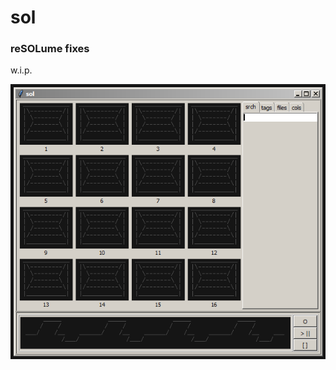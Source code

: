 # sol
### reSOLume fixes

w.i.p.

![preview](https://raw.githubusercontent.com/pussinboot/sol/master/preview.PNG)